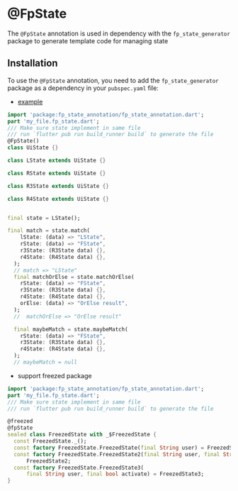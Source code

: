 # @FpState

The `@FpState` annotation is used in dependency with the `fp_state_generator` package to generate template code for managing state 

## Installation

To use the `@FpState` annotation, you need to add the `fp_state_generator` package as a dependency in your `pubspec.yaml` file:


* [example](./example/test/data_test.dart) 



```dart
import 'package:fp_state_annotation/fp_state_annotation.dart';
part 'my_file.fp_state.dart';
/// Make sure state implement in same file
/// run `flutter pub run build_runner build` to generate the file
@FpState()
class UiState {}

class LState extends UiState {}

class RState extends UiState {}

class R3State extends UiState {}

class R4State extends UiState {}


final state = LState();

final match = state.match(
    lState: (data) => "LState",
    rState: (data) => "FState",
    r3State: (R3State data) {},
    r4State: (R4State data) {},
  );
  // match => "LState"
  final matchOrElse = state.matchOrElse(
    rState: (data) => "FState",
    r3State: (R3State data) {},
    r4State: (R4State data) {},
    orElse: (data) => "OrElse result",
  );
  //  matchOrElse => "OrElse result"

  final maybeMatch = state.maybeMatch(
    rState: (data) => "FState",
    r3State: (R3State data) {},
    r4State: (R4State data) {},
  );
  // maybeMatch = null


```

* support freezed package

```dart
import 'package:fp_state_annotation/fp_state_annotation.dart';
part 'my_file.fp_state.dart';
/// Make sure state implement in same file
/// run `flutter pub run build_runner build` to generate the file

@freezed
@fpState
sealed class FreezedState with _$FreezedState {
  const FreezedState._();
  const factory FreezedState.FreezedState(final String user) = FreezedState1;
  const factory FreezedState.FreezedState2(final String user, final String id) =
      FreezedState2;
  const factory FreezedState.FreezedState3(
      final String user, final bool activate) = FreezedState3;
}


```